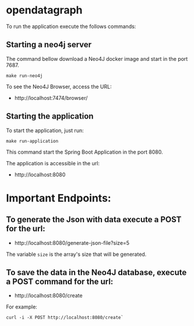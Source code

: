 # opendatagraph

To run the application execute the follows commands:

## Starting a neo4j server

The command bellow download a Neo4J docker image and start in the port 7687.

```
make run-neo4j
```

To see the Neo4J Browser, access the URL:

* http://localhost:7474/browser/

## Starting the application

To start the application, just run:

```
make run-application
```

This command start the Spring Boot Application in the port 8080.

The application is accessible in the url:

* http://localhost:8080

# Important Endpoints:

## To generate the Json with data execute a POST for the url:

* http://localhost:8080/generate-json-file?size=5

The variable `size`  is the array's size that will be generated.

## To save the data in the Neo4J database, execute a POST command for the url:

* http://localhost:8080/create

For example:

```
curl -i -X POST http://localhost:8080/create`
```

 
